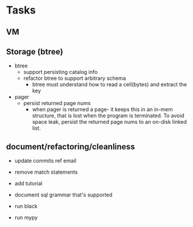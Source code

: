 # Tasks

## VM


## Storage (btree)
- btree
  - support persisting catalog info
  - refactor btree to support arbitrary schema
    - btree must understand how to read a cell(bytes) and extract the key
- pager
  - persist returned page nums
    - when pager is returned a page- it keeps this in an in-mem structure, that
      is lost when the program is terminated. To avoid space leak, persist the returned
      page nums to an on-disk linked list.
  



## document/refactoring/cleanliness
- update commits ref email
- remove match statements
- add tutorial

- document sql grammar that's supported
- run black
- run mypy


